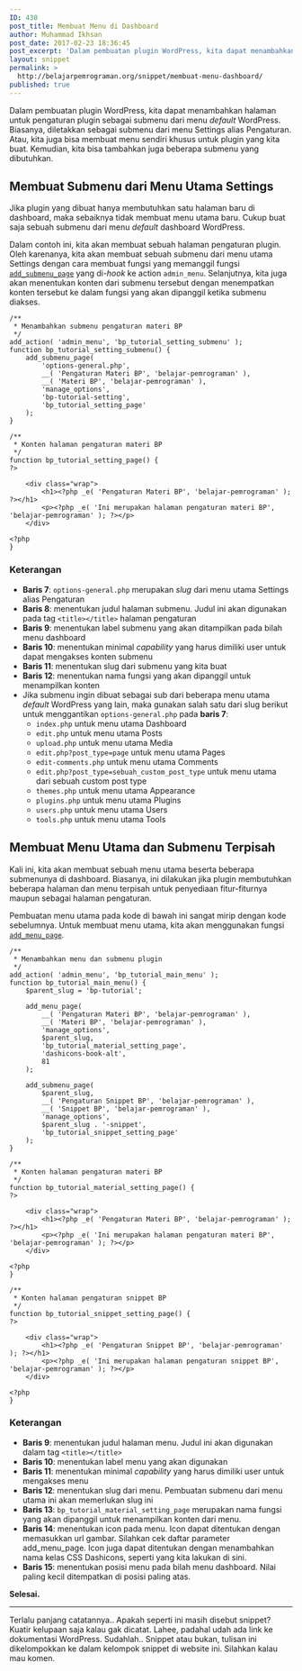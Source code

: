 ```yaml
---
ID: 430
post_title: Membuat Menu di Dashboard
author: Muhammad Ikhsan
post_date: 2017-02-23 18:36:45
post_excerpt: 'Dalam pembuatan plugin WordPress, kita dapat menambahkan halaman untuk pengaturan plugin sebagai submenu dari menu <em>default</em> WordPress. Biasanya, diletakkan sebagai submenu dari menu Settings alias Pengaturan. Atau, kita juga bisa membuat menu sendiri khusus untuk plugin yang kita buat.'
layout: snippet
permalink: >
  http://belajarpemrograman.org/snippet/membuat-menu-dashboard/
published: true
---
```

Dalam pembuatan plugin WordPress, kita dapat menambahkan halaman untuk pengaturan plugin sebagai submenu dari menu <em>default</em> WordPress. Biasanya, diletakkan sebagai submenu dari menu Settings alias Pengaturan. Atau, kita juga bisa membuat menu sendiri khusus untuk plugin yang kita buat. Kemudian, kita bisa tambahkan juga beberapa submenu yang dibutuhkan.
<h2>Membuat Submenu dari Menu Utama Settings</h2>
Jika plugin yang dibuat hanya membutuhkan satu halaman baru di dashboard, maka sebaiknya tidak membuat menu utama baru. Cukup buat saja sebuah submenu dari menu <em>default</em> dashboard WordPress.

Dalam contoh ini, kita akan membuat sebuah halaman pengaturan plugin. Oleh karenanya, kita akan membuat sebuah submenu dari menu utama Settings dengan cara membuat fungsi yang memanggil fungsi <a href="https://developer.wordpress.org/reference/functions/add_submenu_page/" target="_blank"><code>add_submenu_page</code></a> yang di-<em>hook</em> ke action <code>admin_menu</code>. Selanjutnya, kita juga akan menentukan konten dari submenu tersebut dengan menempatkan konten tersebut ke dalam fungsi yang akan dipanggil ketika submenu diakses.
<pre><code class="language-php line-numbers">/**
 * Menambahkan submenu pengaturan materi BP
 */
add_action( 'admin_menu', 'bp_tutorial_setting_submenu' );
function bp_tutorial_setting_submenu() {
    add_submenu_page(
        'options-general.php',
        __( 'Pengaturan Materi BP', 'belajar-pemrograman' ),
        __( 'Materi BP', 'belajar-pemrograman' ),
        'manage_options',
        'bp-tutorial-setting',
        'bp_tutorial_setting_page'
    );
}
 
/**
 * Konten halaman pengaturan materi BP
 */
function bp_tutorial_setting_page() {
?&gt;
 
    &lt;div class="wrap"&gt;
        &lt;h1&gt;&lt;?php _e( 'Pengaturan Materi BP', 'belajar-pemrograman' ); ?&gt;&lt;/h1&gt;
        &lt;p&gt;&lt;?php _e( 'Ini merupakan halaman pengaturan materi BP', 'belajar-pemrograman' ); ?&gt;&lt;/p&gt;
    &lt;/div&gt;
 
&lt;?php
}</code></pre>
<h3>Keterangan</h3>
<ul>
 	<li><strong>Baris 7</strong>: <code>options-general.php</code> merupakan <em>slug</em> dari menu utama Settings alias Pengaturan</li>
 	<li><strong>Baris 8</strong>: menentukan judul halaman submenu. Judul ini akan digunakan pada tag <code>&lt;title&gt;&lt;/title&gt;</code> halaman pengaturan</li>
 	<li><strong>Baris 9</strong>: menentukan label submenu yang akan ditampilkan pada bilah menu dashboard</li>
 	<li><strong>Baris 10</strong>: menentukan minimal <em>capability</em> yang harus dimiliki user untuk dapat mengakses konten submenu</li>
 	<li><strong>Baris 11</strong>: menentukan slug dari submenu yang kita buat</li>
 	<li><strong>Baris 12</strong>: menentukan nama fungsi yang akan dipanggil untuk menampilkan konten</li>
 	<li>Jika submenu ingin dibuat sebagai sub dari beberapa menu utama <em>default</em> WordPress yang lain, maka gunakan salah satu dari slug berikut untuk menggantikan <code>options-general.php</code> pada <strong>baris 7</strong>:
<ul>
 	<li><code>index.php</code> untuk menu utama Dashboard</li>
 	<li><code>edit.php</code> untuk menu utama Posts</li>
 	<li><code>upload.php</code> untuk menu utama Media</li>
 	<li><code>edit.php?post_type=page</code> untuk menu utama Pages</li>
 	<li><code>edit-comments.php</code> untuk menu utama Comments</li>
 	<li><code>edit.php?post_type=sebuah_custom_post_type</code> untuk menu utama dari sebuah custom post type</li>
 	<li><code>themes.php</code> untuk menu utama Appearance</li>
 	<li><code>plugins.php</code> untuk menu utama Plugins</li>
 	<li><code>users.php</code> untuk menu utama Users</li>
 	<li><code>tools.php</code> untuk menu utama Tools</li>
</ul>
</li>
</ul>
<h2>Membuat Menu Utama dan Submenu Terpisah</h2>
Kali ini, kita akan membuat sebuah menu utama beserta beberapa submenunya di dashboard. Biasanya, ini dilakukan jika plugin membutuhkan beberapa halaman dan menu terpisah untuk penyediaan fitur-fiturnya maupun sebagai halaman pengaturan.

Pembuatan menu utama pada kode di bawah ini sangat mirip dengan kode sebelumnya. Untuk membuat menu utama, kita akan menggunakan fungsi <a href="https://developer.wordpress.org/reference/functions/add_menu_page/" target="_blank"><code>add_menu_page</code></a>.
<pre><code class="language-php line-numbers">/**
 * Menambahkan menu dan submenu plugin
 */
add_action( 'admin_menu', 'bp_tutorial_main_menu' );
function bp_tutorial_main_menu() {
    $parent_slug = 'bp-tutorial';
 
    add_menu_page(
        __( 'Pengaturan Materi BP', 'belajar-pemrograman' ),
        __( 'Materi BP', 'belajar-pemrograman' ),
        'manage_options',
        $parent_slug,
        'bp_tutorial_material_setting_page',
        'dashicons-book-alt',
        81
    );
 
    add_submenu_page(
        $parent_slug,
        __( 'Pengaturan Snippet BP', 'belajar-pemrograman' ),
        __( 'Snippet BP', 'belajar-pemrograman' ),
        'manage_options',
        $parent_slug . '-snippet',
        'bp_tutorial_snippet_setting_page'
    );
}
 
/**
 * Konten halaman pengaturan materi BP
 */
function bp_tutorial_material_setting_page() {
?&gt;
 
    &lt;div class="wrap"&gt;
        &lt;h1&gt;&lt;?php _e( 'Pengaturan Materi BP', 'belajar-pemrograman' ); ?&gt;&lt;/h1&gt;
        &lt;p&gt;&lt;?php _e( 'Ini merupakan halaman pengaturan materi BP', 'belajar-pemrograman' ); ?&gt;&lt;/p&gt;
    &lt;/div&gt;
 
&lt;?php
}
 
/**
 * Konten halaman pengaturan snippet BP
 */
function bp_tutorial_snippet_setting_page() {
?&gt;
 
    &lt;div class="wrap"&gt;
        &lt;h1&gt;&lt;?php _e( 'Pengaturan Snippet BP', 'belajar-pemrograman' ); ?&gt;&lt;/h1&gt;
        &lt;p&gt;&lt;?php _e( 'Ini merupakan halaman pengaturan snippet BP', 'belajar-pemrograman' ); ?&gt;&lt;/p&gt;
    &lt;/div&gt;
 
&lt;?php
}</code></pre>
<h3>Keterangan</h3>
<ul>
 	<li><strong>Baris 9</strong>: menentukan judul halaman menu. Judul ini akan digunakan dalam tag <code>&lt;title&gt;&lt;/title&gt;</code></li>
 	<li><strong>Baris 10</strong>: menentukan label menu yang akan digunakan</li>
 	<li><strong>Baris 11</strong>: menentukan minimal <em>capability</em> yang harus dimiliki user untuk mengakses menu</li>
 	<li><strong>Baris 12</strong>: menentukan slug dari menu. Pembuatan submenu dari menu utama ini akan memerlukan slug ini</li>
 	<li><strong>Baris 13</strong>: <code>bp_tutorial_material_setting_page</code> merupakan nama fungsi yang akan dipanggil untuk menampilkan konten dari menu.</li>
 	<li><strong>Baris 14</strong>: menentukan icon pada menu. Icon dapat ditentukan dengan memasukkan url gambar. Silahkan cek daftar parameter add_menu_page. Icon juga dapat ditentukan dengan menambahkan nama kelas CSS Dashicons, seperti yang kita lakukan di sini.</li>
 	<li><strong>Baris 15</strong>: menentukan posisi menu pada bilah menu dashboard. Nilai paling kecil ditempatkan di posisi paling atas.</li>
</ul>
<strong>Selesai.</strong>

<hr />

Terlalu panjang catatannya.. Apakah seperti ini masih disebut snippet? Kuatir kelupaan saja kalau gak dicatat. Lahee, padahal udah ada link ke dokumentasi WordPress. Sudahlah.. Snippet atau bukan, tulisan ini dikelompokkan ke dalam kelompok snippet di website ini. Silahkan kalau mau komen.